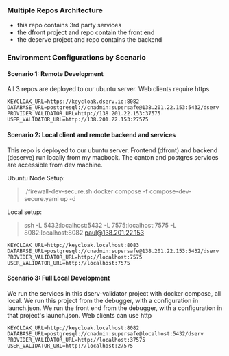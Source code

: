 ### Multiple Repos Architecture

- this repo contains 3rd party services
- the dfront project and repo contain the front end
- the deserve project and repo contains the backend

### Environment Configurations by Scenario

#### Scenario 1: Remote Development

All 3 repos are deployed to our ubuntu server.
Web clients require https.

```env
KEYCLOAK_URL=https://keycloak.dserv.io:8082
DATABASE_URL=postgresql://cnadmin:supersafe@138.201.22.153:5432/dserv
PROVIDER_VALIDATOR_URL=http://138.201.22.153:37575
USER_VALIDATOR_URL=http://138.201.22.153:27575
```

#### Scenario 2: Local client and remote backend and services

This repo is deployed to our ubuntu server. Frontend (dfront) and backend (deserve) run locally from my macbook.
The canton and postgres services are accessible from dev machine.

Ubuntu Node Setup:

> ./firewall-dev-secure.sh
> docker compose -f compose-dev-secure.yaml up -d

Local setup:

> ssh -L 5432:localhost:5432 -L 7575:localhost:7575 -L 8082:localhost:8082 paul@138.201.22.153

```env
KEYCLOAK_URL=http://keycloak.localhost:8083
DATABASE_URL=postgresql://cnadmin:supersafe@138.201.22.153:5432/dserv
PROVIDER_VALIDATOR_URL=http://localhost:7575
USER_VALIDATOR_URL=http://localhost:7575
```

#### Scenario 3: Full Local Development

We run the services in this dserv-validator project with docker compose, all local.
We run this project from the debugger, with a configuration in launch.json.
We run the front end from the debugger, with a configuration in that project's launch.json.
Web clients can use http

```env
KEYCLOAK_URL=http://keycloak.localhost:8082
DATABASE_URL=postgresql://cnadmin:supersafe@localhost:5432/dserv
PROVIDER_VALIDATOR_URL=http://localhost:37575
USER_VALIDATOR_URL=http://localhost:27575
```
